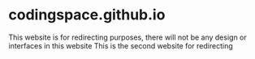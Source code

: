 # codingspace.github.io
This website is for redirecting purposes, there will not be any design or interfaces in this website
This is the second website for redirecting
